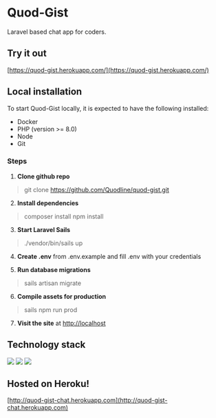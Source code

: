 # Quod-Gist

<p>Laravel based chat app for coders.</p>

## Try it out
[https://quod-gist.herokuapp.com/](https://quod-gist.herokuapp.com/)

## Local installation
To start Quod-Gist locally, it is expected to have the following installed:
  - Docker
  - PHP (version >= 8.0)
  - Node
  - Git

 ### Steps
1. **Clone github repo**
  > git clone https://github.com/Quodline/quod-gist.git

2. **Install dependencies**
  > composer install
  > npm install

3. **Start Laravel Sails**
  > ./vendor/bin/sails up

4. **Create .env** from .env.example and fill .env with your credentials

5. **Run database migrations**
  > sails artisan migrate

6. **Compile assets for production**
  > sails npm run prod

7. **Visit the site** at [http://localhost](http://localhost)

## Technology stack

![](https://img.shields.io/badge/Backend-Laravel-informational?style=flat&logo=laravel&logoColor=white&color=2bbc8a)
![](https://img.shields.io/badge/Frontend-Vue-informational?style=flat&logo=vue.js&logoColor=white&color=2bbc8a)
![](https://img.shields.io/badge/UI-Tailwind-informational?style=flat&logo=tailwind-css&logoColor=white&color=2bbc8a)

## Hosted on Heroku!
[http://quod-gist-chat.herokuapp.com](http://quod-gist-chat.herokuapp.com)
